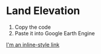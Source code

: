 # Land Elevation

1. Copy the code
2. Paste it into Google Earth Engine

[I'm an inline-style link](https://www.google.com)
